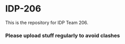 # IDP-206
This is the repository for IDP Team 206.

### Please upload stuff regularly to avoid clashes

